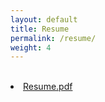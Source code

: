 ```yaml
---
layout: default
title: Resume
permalink: /resume/
weight: 4
---
```


<br>
<li class="inline-block">
  <a
    target="_blank"
    class="align-middle link-primary mr-2 mr-lg-0 ml-lg-2"
    href="/assets/Pushkar-GradResume.pdf"
    >Resume.pdf</a
  >
</li>
<br>
<object data="{{ site.url }}{{ site.baseurl }}/assets/RESUME_JZ.pdf" width="1200" height="1200" type="application/pdf"></object>
